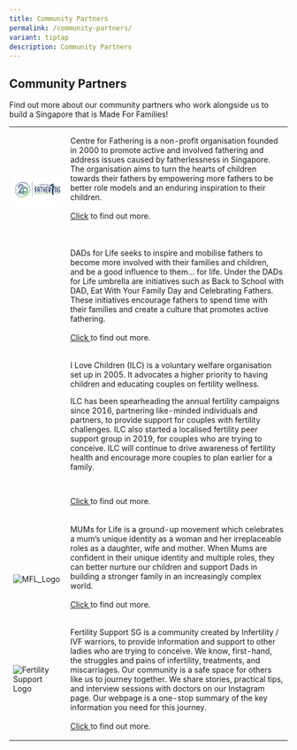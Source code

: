 ```yaml
---
title: Community Partners
permalink: /community-partners/
variant: tiptap
description: Community Partners
---
```

<h2><strong>Community Partners</strong></h2>
<p>Find out more about our community partners who work alongside us to build
a Singapore that is Made For Families!</p>
<table style="minWidth: 50px">
<colgroup>
<col>
<col>
</colgroup>
<tbody>
<tr>
<td rowspan="1" colspan="1">
<p>&nbsp;</p>
<p></p>
<div class="isomer-image-wrapper">
<img style="width: 100%;" height="auto" width="100%" alt="Centre for Fathering" src="/images/Centre_for_Fathering.png">
</div>
</td>
<td rowspan="1" colspan="1">
<p>Centre for Fathering is a non-profit organisation founded in 2000 to promote
active and involved fathering and address issues caused by fatherlessness
in Singapore. The organisation aims to turn the hearts of children towards
their fathers by empowering more fathers to be better role models and an
enduring inspiration to their children.
<br>
<br><a href="https://fathers.com.sg/" rel="noopener noreferrer nofollow" target="_blank"><u>Click</u></a>&nbsp;to
find out more.</p>
</td>
</tr>
<tr>
<td rowspan="1" colspan="1">
<p></p>
</td>
<td rowspan="1" colspan="1">
<p>
<br>DADs for Life seeks to inspire and mobilise fathers to become more involved
with their families and children, and be a good influence to them… for
life. Under the DADs for Life umbrella are initiatives such as Back to
School with DAD, Eat With Your Family Day and Celebrating Fathers. These
initiatives encourage fathers to spend time with their families and create
a culture that promotes active fathering.
<br>
<br><a href="http://www.fathers.com.sg/dadsforlife" rel="noopener noreferrer nofollow" target="_blank"><u>Click&nbsp;</u></a>to
find out more.</p>
</td>
</tr>
<tr>
<td rowspan="1" colspan="1">
<p>&nbsp;</p>
<p></p>
</td>
<td rowspan="1" colspan="1">
<p>I Love Children (ILC) is a voluntary welfare organisation set up in 2005.
It advocates a higher priority to having children and educating couples
on fertility wellness.</p>
<p>ILC has been spearheading the annual fertility campaigns since 2016, partnering
like-minded individuals and partners, to provide support for couples with
fertility challenges. ILC also started a localised fertility peer support
group in 2019, for couples who are trying to conceive. ILC will continue
to drive awareness of fertility health and encourage more couples to plan
earlier for a family.</p>
<p>&nbsp;</p>
<p><a href="http://ilovechildren.sg/" rel="noopener noreferrer nofollow" target="_blank"><u>Click&nbsp;</u></a>to
find out more.</p>
</td>
</tr>
<tr>
<td rowspan="1" colspan="1">
<p>&nbsp;</p>
<div class="isomer-image-wrapper">
<img style="box-sizing: border-box; -webkit-print-color-adjust: exact; border-style: none; max-width: 100%; display: block; margin-left: auto; margin-right: auto;" height="auto" width="100%" title="MFL_Logo" alt="MFL_Logo" src="https://www.madeforfamilies.gov.sg/images/default-source/resources/mfl_logo.tmb-medium.png?Culture=en&amp;sfvrsn=de5fafac_1">
</div>
</td>
<td rowspan="1" colspan="1">
<p>MUMs for Life is a ground-up movement which celebrates a mum’s unique
identity as a woman and her irreplaceable roles as a daughter, wife and
mother. When Mums are confident in their unique identity and multiple roles,
they can better nurture our children and support Dads in building a stronger
family in an increasingly complex world.
<br>&nbsp;
<br><a href="https://fathers.com.sg/mumsforlife/" rel="noopener noreferrer nofollow" target="_blank"><u>Click&nbsp;</u></a>to
find out more.</p>
</td>
</tr>
<tr>
<td rowspan="1" colspan="1">
<div class="isomer-image-wrapper">
<img style="box-sizing: border-box; -webkit-print-color-adjust: exact; border-style: none; max-width: 100%; display: block; margin-left: auto; margin-right: auto;" height="auto" width="100%" title="Fertility Support Logo" alt="Fertility Support Logo" src="https://www.madeforfamilies.gov.sg/images/default-source/default-album/fertility-support-logo.tmb-medium.png?Culture=en&amp;sfvrsn=af40f4c3_1">
</div>
</td>
<td rowspan="1" colspan="1">
<p>Fertility Support SG is a community created by Infertility / IVF warriors,
to provide information and support to other ladies who are trying to conceive.
We know, first-hand, the struggles and pains of infertility, treatments,
and miscarriages. Our community is a safe space for others like us to journey
together. We share stories, practical tips, and interview sessions with
doctors on our Instagram page. Our webpage is a one-stop summary of the
key information you need for this journey.
<br>
<br><a href="http://www.fertilitysupport.sg/" rel="noopener noreferrer nofollow" target="_blank"><u>Click&nbsp;</u></a>to
find out more.</p>
</td>
</tr>
</tbody>
</table>
<p></p>
<p>
<br>
</p>